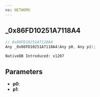 ```yaml
---
ns: NETWORK
---
```

## _0x86FD10251A7118A4

```c
// 0x86FD10251A7118A4
Any _0x86FD10251A7118A4(Any p0, Any p1);
```

```
NativeDB Introduced: v1207
```

## Parameters
* **p0**:
* **p1**:
